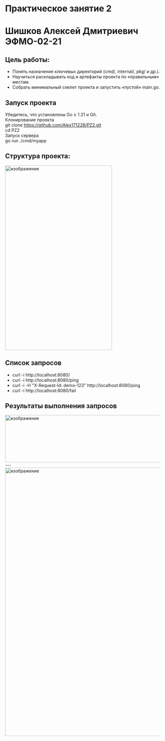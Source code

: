 # Практическое занятие 2
# Шишков Алексей Дмитриевич ЭФМО-02-21

## Цель работы:
- Понять назначение ключевых директорий (cmd/, internal/, pkg/ и др.).
- Научиться раскладывать код и артефакты проекта по «правильным» местам.
- Собрать минимальный скелет проекта и запустить «пустой» main.go.
## Запуск проекта
Убедитесь, что установлены Go ≥ 1.21 и Git.  
Клонирование проекта  
git clone https://github.com/Alex171228/PZ2.git  
cd PZ2  
Запуск сервера  
go run ./cmd/myapp  
## Структура проекта:
<img width="348" height="600" alt="изображение" src="https://github.com/user-attachments/assets/0fba33fa-0ae8-4711-85df-29b064c56607" />  

## Список запросов
- curl -i http://localhost:8080/
- curl -i http://localhost:8080/ping
- curl -i -H "X-Request-Id: demo-123" http://localhost:8080/ping
- curl -i http://localhost:8080/fail
## Результаты выполнения запросов
<img width="887" height="154" alt="изображение" src="https://github.com/user-attachments/assets/09f98df6-dcfd-4b0a-a2fd-3f50e78fa993" />
---
<img width="914" height="872" alt="изображение" src="https://github.com/user-attachments/assets/31948a9b-1436-4f10-bfc3-7753b3b4ebc4" />



